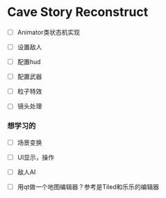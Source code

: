 # Cave Story Reconstruct



- [ ] Animator类状态机实现

- [ ] 设置敌人
- [ ] 配置hud
- [ ] 配置武器
- [ ] 粒子特效
- [ ] 镜头处理



### 想学习的

- [ ] 场景变换
- [ ] UI显示，操作
- [ ] 敌人AI

- [ ] 用qt做一个地图编辑器？参考是Tiled和乐乐的编辑器

